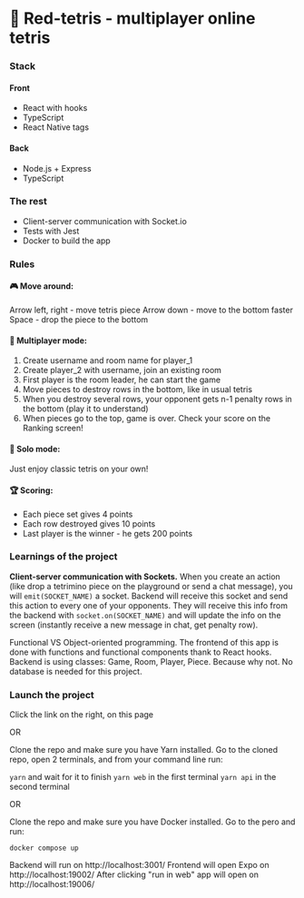 # 👾 Red-tetris - multiplayer online tetris

### Stack
#### Front
- React with hooks
- TypeScript
- React Native tags

#### Back
- Node.js + Express
- TypeScript

### The rest
- Client-server communication with Socket.io
- Tests with Jest
- Docker to build the app

### Rules

#### 🎮 Move around:
Arrow left, right - move tetris piece
Arrow down - move to the bottom faster
Space - drop the piece to the bottom

#### 👯 Multiplayer mode:
1. Create username and room name for player_1
2. Create player_2 with username, join an existing room
3. First player is the room leader, he can start the game
4. Move pieces to destroy rows in the bottom, like in usual tetris
5. When you destroy several rows, your opponent gets n-1 penalty rows in the bottom (play it to understand)
6. When pieces go to the top, game is over. Check your score on the Ranking screen!

#### 💃 Solo mode:
Just enjoy classic tetris on your own!

#### 🏆 Scoring:
- Each piece set gives 4 points
- Each row destroyed gives 10 points
- Last player is the winner - he gets 200 points

### Learnings of the project
**Client-server communication with Sockets.** When you create an action (like drop a tetrimino piece on the playground or send a chat message), you will `emit(SOCKET_NAME)` a socket. Backend will receive this socket and send this action to every one of your opponents. They will receive this info from the backend with `socket.on(SOCKET_NAME)` and will update the info on the screen (instantly receive a new message in chat, get penalty row).

Functional VS Object-oriented programming. The frontend of this app is done with functions and functional components thank to React hooks. Backend is using classes: Game, Room, Player, Piece. Because why not. No database is needed for this project.

### Launch the project
Click the link on the right, on this page

OR

Clone the repo and make sure you have Yarn installed. Go to the cloned repo, open 2 terminals, and from your command line run:

`yarn` and wait for it to finish
`yarn web` in the first terminal
`yarn api` in the second terminal

OR

Clone the repo and make sure you have Docker installed. Go to the pero and run:

`docker compose up`

Backend will run on http://localhost:3001/
Frontend will open Expo on http://localhost:19002/
After clicking "run in web" app will open on http://localhost:19006/
